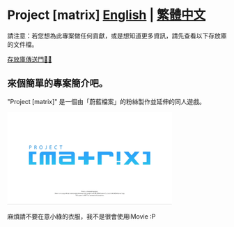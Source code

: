 # Project [matrix]  [English](README.md) | [繁體中文](README-zh_TW.md)

請注意：若您想為此專案做任何貢獻，或是想知道更多資訊，請先查看以下存放庫的文件檔。

[存放庫傳送門🙋‍♂️](https://github.com/Proj-matrix/.github)

## 來個簡單的專案簡介吧。

 "Project [matrix]" 是一個由「蔚藍檔案」的粉絲製作並延伸的同人遊戲。

<img src="dotgithub-title.gif" width="75%" height="75%"/>

麻煩請不要在意小綠的衣服，我不是很會使用iMovie :P
